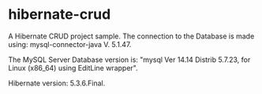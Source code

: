 # hibernate-crud

A Hibernate CRUD project sample. The connection to the Database is made using:
mysql-connector-java V. 5.1.47.

The MySQL Server Database version is:
"mysql  Ver 14.14 Distrib 5.7.23, for Linux (x86_64) using  EditLine wrapper".

Hibernate version: 5.3.6.Final.
